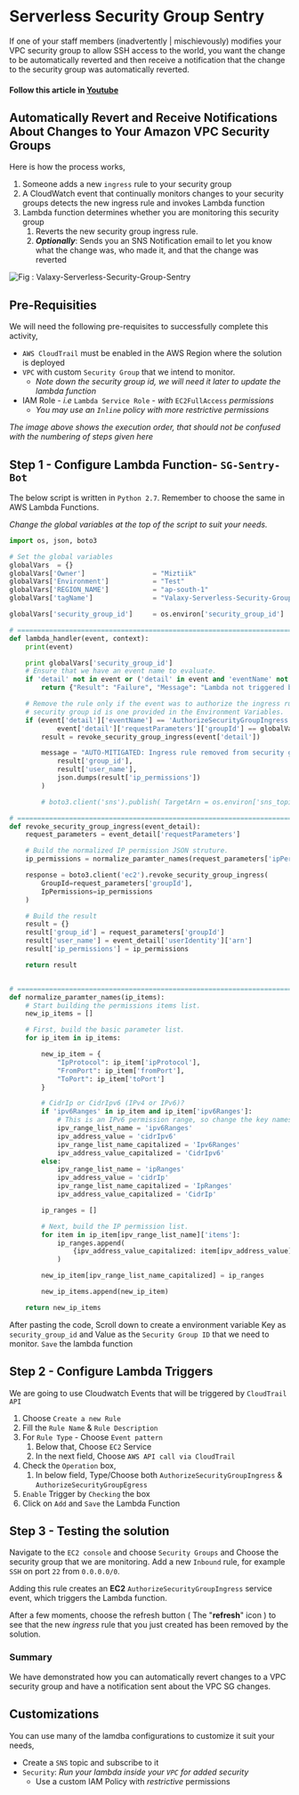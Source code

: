 # Serverless Security Group Sentry
If one of your staff members (inadvertently | mischievously) modifies your VPC security group to allow SSH access to the world,
you want the change to be automatically reverted and then receive a notification that the change to the security group was automatically reverted.

#### Follow this article in [Youtube](https://www.youtube.com/watch?v=yLO27moAbZI&list=PLxzKY3wu0_FKok5gI1v4g4S-g-PLaW9YD&index=4&t=0s)

## Automatically Revert and Receive Notifications About Changes to Your Amazon VPC Security Groups

Here is how the process works,
1. Someone adds a new `ingress` rule to your security group
1. A CloudWatch event that continually monitors changes to your security groups detects the new ingress rule and invokes Lambda function
1. Lambda function determines whether you are monitoring this security group
   1. Reverts the new security group ingress rule.
   1. _**Optionally**_: Sends you an SNS Notification email to let you know what the change was, who made it, and that the change was reverted


![Fig : Valaxy-Serverless-Security-Group-Sentry](https://raw.githubusercontent.com/miztiik/serverless-sg-sentry/master/images/Valaxy-Serverless-Security-Group-Sentry.png)

## Pre-Requisities
We will need the following pre-requisites to successfully complete this activity,
- `AWS CloudTrail` must be enabled in the AWS Region where the solution is deployed
- `VPC` with custom `Security Group` that we intend to monitor. 
  - _Note down the security group id, we will need it later to update the lambda function_
- IAM Role - _i.e_ `Lambda Service Role` - _with_ `EC2FullAccess` _permissions_
  - _You may use an `Inline` policy with more restrictive permissions_

_The image above shows the execution order, that should not be confused with the numbering of steps given here_

## Step 1 - Configure Lambda Function- `SG-Sentry-Bot`
The below script is written in `Python 2.7`. Remember to choose the same in AWS Lambda Functions.

_Change the global variables at the top of the script to suit your needs._
```py
import os, json, boto3

# Set the global variables
globalVars  = {}
globalVars['Owner']                 = "Miztiik"
globalVars['Environment']           = "Test"
globalVars['REGION_NAME']           = "ap-south-1"
globalVars['tagName']               = "Valaxy-Serverless-Security-Group-Sentry"

globalVars['security_group_id']     = os.environ['security_group_id']

# ===============================================================================
def lambda_handler(event, context):
    print(event)

    print globalVars['security_group_id']
    # Ensure that we have an event name to evaluate.
    if 'detail' not in event or ('detail' in event and 'eventName' not in event['detail']):
        return {"Result": "Failure", "Message": "Lambda not triggered by an event"}

    # Remove the rule only if the event was to authorize the ingress rule for the given
    # security group id is one provided in the Environment Variables.
    if (event['detail']['eventName'] == 'AuthorizeSecurityGroupIngress' and
            event['detail']['requestParameters']['groupId'] == globalVars['security_group_id']):
        result = revoke_security_group_ingress(event['detail'])

        message = "AUTO-MITIGATED: Ingress rule removed from security group: {} that was added by {}: {}".format(
            result['group_id'],
            result['user_name'],
            json.dumps(result['ip_permissions'])
        )

        # boto3.client('sns').publish( TargetArn = os.environ['sns_topic_arn'], Message = message, Subject = "Auto-mitigation successful" )

# ===============================================================================
def revoke_security_group_ingress(event_detail):
    request_parameters = event_detail['requestParameters']

    # Build the normalized IP permission JSON struture.
    ip_permissions = normalize_paramter_names(request_parameters['ipPermissions']['items'])

    response = boto3.client('ec2').revoke_security_group_ingress(
        GroupId=request_parameters['groupId'],
        IpPermissions=ip_permissions
    )

    # Build the result
    result = {}
    result['group_id'] = request_parameters['groupId']
    result['user_name'] = event_detail['userIdentity']['arn']
    result['ip_permissions'] = ip_permissions

    return result


# ===============================================================================
def normalize_paramter_names(ip_items):
    # Start building the permissions items list.
    new_ip_items = []

    # First, build the basic parameter list.
    for ip_item in ip_items:

        new_ip_item = {
            "IpProtocol": ip_item['ipProtocol'],
            "FromPort": ip_item['fromPort'],
            "ToPort": ip_item['toPort']
        }

        # CidrIp or CidrIpv6 (IPv4 or IPv6)?
        if 'ipv6Ranges' in ip_item and ip_item['ipv6Ranges']:
            # This is an IPv6 permission range, so change the key names.
            ipv_range_list_name = 'ipv6Ranges'
            ipv_address_value = 'cidrIpv6'
            ipv_range_list_name_capitalized = 'Ipv6Ranges'
            ipv_address_value_capitalized = 'CidrIpv6'
        else:
            ipv_range_list_name = 'ipRanges'
            ipv_address_value = 'cidrIp'
            ipv_range_list_name_capitalized = 'IpRanges'
            ipv_address_value_capitalized = 'CidrIp'

        ip_ranges = []

        # Next, build the IP permission list.
        for item in ip_item[ipv_range_list_name]['items']:
            ip_ranges.append(
                {ipv_address_value_capitalized: item[ipv_address_value]}
            )

        new_ip_item[ipv_range_list_name_capitalized] = ip_ranges

        new_ip_items.append(new_ip_item)

    return new_ip_items
```
After pasting the code, Scroll down to create a environment variable Key as `security_group_id` and Value as the `Security Group ID` that we need to monitor. `Save` the lambda function

## Step 2 - Configure Lambda Triggers
We are going to use Cloudwatch Events that will be triggered by `CloudTrail API`
1. Choose `Create a new Rule`
1. Fill the `Rule Name` & `Rule Description`
1. For `Rule Type` - Choose `Event pattern`
   1. Below that, Choose `EC2` Service
   1. In the next field, Choose `AWS API call via CloudTrail`
1. Check the `Operation` box,
   1. In below field, Type/Choose both `AuthorizeSecurityGroupIngress` & `AuthorizeSecurityGroupEgress`
1. `Enable` Trigger by `Checking` the box
1. Click on `Add` and `Save` the Lambda Function

## Step 3 - Testing the solution
Navigate to the `EC2 console` and choose `Security Groups` and Choose the security group that we are monitoring.
Add a new `Inbound` rule, for example `SSH` on port `22` from `0.0.0.0/0`.

Adding this rule creates an **EC2** `AuthorizeSecurityGroupIngress` service event, which triggers the Lambda function.

After a few moments, choose the refresh button ( The "**refresh**" icon ) to see that the new _ingress_ rule that you just created has been removed by the solution.

### Summary
We have demonstrated how you can automatically revert changes to a VPC security group and have a notification sent about the VPC SG changes.

## Customizations
You can use many of the lamdba configurations to customize it suit your needs,
- Create a `SNS` topic and subscribe to it
- `Security`: _Run your lambda inside your `VPC` for added security_
  - Use a custom IAM Policy with _restrictive_ permissions


